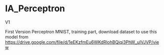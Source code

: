 # IA_Perceptron

V1

First Version Perceptron MNIST, training part, download dataset to use this model from  https://drive.google.com/file/d/1eEKzfmEu6WKdRlohBQiqi3PhW_uIVJVP/view
